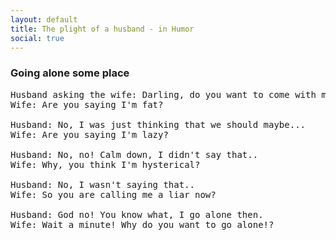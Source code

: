 ```yaml
---
layout: default
title: The plight of a husband - in Humor
social: true
---
```


### Going alone some place

<pre class="joke">
Husband asking the wife: Darling, do you want to come with me to the gym?
Wife: Are you saying I'm fat?

Husband: No, I was just thinking that we should maybe...
Wife: Are you saying I'm lazy?

Husband: No, no! Calm down, I didn't say that..
Wife: Why, you think I'm hysterical?

Husband: No, I wasn't saying that..
Wife: So you are calling me a liar now?

Husband: God no! You know what, I go alone then.
Wife: Wait a minute! Why do you want to go alone!?
</pre>

